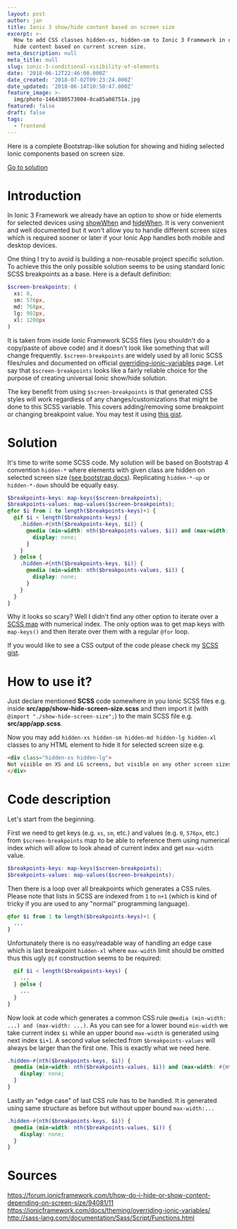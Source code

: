 ```yaml
---
layout: post
author: jan
title: Ionic 3 show/hide content based on screen size
excerpt: >-
  How to add CSS classes hidden-xs, hidden-sm to Ionic 3 Framework in order to
  hide content based on current screen size.
meta_description: null
meta_title: null
slug: ionic-3-conditional-visibility-of-elements
date: '2018-06-12T22:46:00.000Z'
date_created: '2018-07-02T09:23:24.000Z'
date_updated: '2018-06-14T10:50:47.000Z'
feature_image: >-
  img/photo-1464380573004-8ca85a08751a.jpg
featured: false
draft: false
tags:
  - frontend
---
```

Here is a complete Bootstrap-like solution for showing and hiding selected Ionic components based on screen size.

[Go to solution](#solution)
# Introduction
In Ionic 3 Framework we already have an option to show or hide elements for selected devices using [showWhen](https://ionicframework.com/docs/api/components/show-hide-when/ShowWhen/) and [hideWhen](https://ionicframework.com/docs/api/components/show-hide-when/HideWhen/). It is very convenient and well documented but it won't allow you to handle different screen sizes which is required sooner or later if your Ionic App handles both mobile and desktop devices.

One thing I try to avoid is building a non-reusable project specific solution. To achieve this the only possible solution seems to be using standard Ionic SCSS breakpoints as a base. Here is a default definition:
```scss
$screen-breakpoints: (
  xs: 0,
  sm: 576px,
  md: 768px,
  lg: 992px,
  xl: 1200px
)
```
It is taken from inside Ionic Framework SCSS files (you shouldn't do a copy/paste of above code) and it doesn't look like something that will change frequently. `$screen-breakpoints` are widely used by all Ionic SCSS files/rules and documented on official [overriding-ionic-variables](https://ionicframework.com/docs/theming/overriding-ionic-variables/) page. Let say that `$screen-breakpoints` looks like a fairly reliable choice for the purpose of creating universal Ionic show/hide solution.

The key benefit from using `$screen-breakpoints` is that generated CSS styles will work regardless of any changes/customizations that might be done to this SCSS variable. This covers adding/removing some breakpoint or changing breakpoint value. You may test it using [this gist](https://www.sassmeister.com/gist/d2af1ee566d454337663caa4b462c9b).

# Solution
It's time to write some SCSS code. My solution will be based on Bootstrap 4 convention `hidden-*` where elements with given class are hidden on selected screen size ([see bootstrap docs](https://v4-alpha.getbootstrap.com/layout/responsive-utilities/#available-classes)). Replicating `hidden-*-up` or `hidden-*-down` should be equally easy.

```scss
$breakpoints-keys: map-keys($screen-breakpoints);
$breakpoints-values: map-values($screen-breakpoints);
@for $i from 1 to length($breakpoints-keys)+1 {
  @if $i < length($breakpoints-keys) {
    .hidden-#{nth($breakpoints-keys, $i)} {
      @media (min-width: nth($breakpoints-values, $i)) and (max-width: #{nth($breakpoints-values, $i+1)}) {
        display: none;
      }
    }
  } @else {
    .hidden-#{nth($breakpoints-keys, $i)} {
      @media (min-width: nth($breakpoints-values, $i)) {
        display: none;
      }
    }
  }
}
```
Why it looks so scary? Well I didn't find any other option to iterate over a [SCSS map](http://sass-lang.com/documentation/Sass/Script/Functions.html) with numerical index. The only option was to get map keys with `map-keys()` and then iterate over them with a regular `@for` loop.

If you would like to see a CSS output of the code please check my [SCSS gist](https://www.sassmeister.com/gist/d2af1ee566d454337663caa4b462c9ba).

# How to use it?
Just declare mentioned **SCSS** code somewhere in you Ionic SCSS files e.g. inside **src/app/show-hide-screen-size.scss** and then import it (with `@import "./show-hide-screen-size";`) to the main SCSS file e.g. **src/app/app.scss**.

Now you may add `hidden-xs hidden-sm hidden-md hidden-lg hidden-xl` classes to any HTML element to hide it for selected screen size e.g.
```html
<div class="hidden-xs hidden-lg">
Not visible on XS and LG screens, but visible on any other screen sizes
</div>
```

# Code description
Let's start from the beginning.

First we need to get keys (e.g. `xs`, `sm`, etc.) and values (e.g. `0`, `576px`, etc.) from `$screen-breakpoints` map to be able to reference them using numerical index which will allow to look ahead of current index and get `max-width` value.
```scss
$breakpoints-keys: map-keys($screen-breakpoints);
$breakpoints-values: map-values($screen-breakpoints);
```

Then there is a loop over all breakpoints which generates a CSS rules. Please note that lists in SCSS are indexed from `1` to `n+1` (which is kind of tricky if you are used to any "normal" programming language).
```scss
@for $i from 1 to length($breakpoints-keys)+1 {
  ...
}
```

Unfortunately there is no easy/readable way of handling an edge case which is last breakpoint `hidden-xl` where `max-width` limit should be omitted thus this ugly `@if` construction seems to be required:
```scss
  @if $i < length($breakpoints-keys) {
    ...
  } @else {
    ...
  }
}
```

Now look at code which generates a common CSS rule `@media (min-width: ...) and (max-width: ...)`. As you can see for a lower bound `min-width` we take current index `$i` while an upper bound `max-width` is generated using next index `$i+1`. A second value selected from `$breakpoints-values` will always be larger than the first one. This is exactly what we need here.
```scss
.hidden-#{nth($breakpoints-keys, $i)} {
  @media (min-width: nth($breakpoints-values, $i)) and (max-width: #{nth($breakpoints-values, $i+1)}) {
    display: none;
  }
}
```

Lastly an "edge case" of last CSS rule has to be handled. It is generated using same structure as before but without upper bound `max-width:...`
```scss
.hidden-#{nth($breakpoints-keys, $i)} {
  @media (min-width: nth($breakpoints-values, $i)) {
    display: none;
  }
}
```

# Sources
https://forum.ionicframework.com/t/how-do-i-hide-or-show-content-depending-on-screen-size/94081/11
https://ionicframework.com/docs/theming/overriding-ionic-variables/
http://sass-lang.com/documentation/Sass/Script/Functions.html
